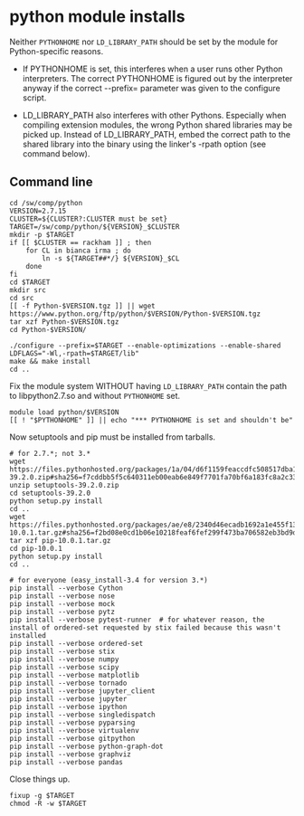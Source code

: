 python module installs
======================

Neither `PYTHONHOME` nor `LD_LIBRARY_PATH` should be set by the module for
Python-specific reasons.

* If PYTHONHOME is set, this interferes when a user runs other Python
  interpreters. The correct PYTHONHOME is figured out by the interpreter
  anyway if the correct --prefix= parameter was given to the configure
  script.

* LD_LIBRARY_PATH also interferes with other Pythons. Especially when
  compiling extension modules, the wrong Python shared libraries may
  be picked up. Instead of LD_LIBRARY_PATH, embed the correct path to
  the shared library into the binary using the linker's -rpath option
  (see command below).

Command line
------------

    cd /sw/comp/python
    VERSION=2.7.15
    CLUSTER=${CLUSTER?:CLUSTER must be set}
    TARGET=/sw/comp/python/${VERSION}_$CLUSTER
    mkdir -p $TARGET
    if [[ $CLUSTER == rackham ]] ; then
        for CL in bianca irma ; do
            ln -s ${TARGET##*/} ${VERSION}_$CL
        done
    fi
    cd $TARGET
    mkdir src
    cd src
    [[ -f Python-$VERSION.tgz ]] || wget https://www.python.org/ftp/python/$VERSION/Python-$VERSION.tgz
    tar xzf Python-$VERSION.tgz
    cd Python-$VERSION/

    ./configure --prefix=$TARGET --enable-optimizations --enable-shared LDFLAGS="-Wl,-rpath=$TARGET/lib"
    make && make install
    cd ..

Fix the module system WITHOUT having `LD_LIBRARY_PATH` contain the path to libpython2.7.so and without `PYTHONHOME` set.

    module load python/$VERSION
    [[ ! "$PYTHONHOME" ]] || echo "*** PYTHONHOME is set and shouldn't be"

Now setuptools and pip must be installed from tarballs.

    # for 2.7.*; not 3.*
    wget https://files.pythonhosted.org/packages/1a/04/d6f1159feaccdfc508517dba1929eb93a2854de729fa68da9d5c6b48fa00/setuptools-39.2.0.zip#sha256=f7cddbb5f5c640311eb00eab6e849f7701fa70bf6a183fc8a2c33dd1d1672fb2
    unzip setuptools-39.2.0.zip
    cd setuptools-39.2.0
    python setup.py install
    cd ..
    wget https://files.pythonhosted.org/packages/ae/e8/2340d46ecadb1692a1e455f13f75e596d4eab3d11a57446f08259dee8f02/pip-10.0.1.tar.gz#sha256=f2bd08e0cd1b06e10218feaf6fef299f473ba706582eb3bd9d52203fdbd7ee68
    tar xzf pip-10.0.1.tar.gz
    cd pip-10.0.1
    python setup.py install
    cd ..

    # for everyone (easy_install-3.4 for version 3.*)
    pip install --verbose Cython
    pip install --verbose nose
    pip install --verbose mock
    pip install --verbose pytz
    pip install --verbose pytest-runner  # for whatever reason, the install of ordered-set requested by stix failed because this wasn't installed
    pip install --verbose ordered-set
    pip install --verbose stix
    pip install --verbose numpy 
    pip install --verbose scipy
    pip install --verbose matplotlib
    pip install --verbose tornado
    pip install --verbose jupyter_client
    pip install --verbose jupyter
    pip install --verbose ipython
    pip install --verbose singledispatch
    pip install --verbose pyparsing
    pip install --verbose virtualenv
    pip install --verbose gitpython
    pip install --verbose python-graph-dot
    pip install --verbose graphviz
    pip install --verbose pandas

Close things up.

    fixup -g $TARGET
    chmod -R -w $TARGET


